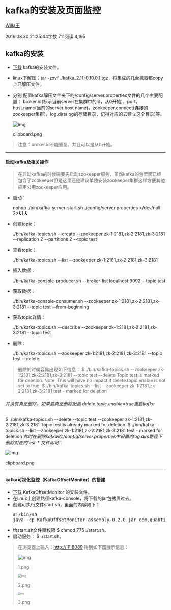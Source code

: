 # kafka的安装及页面监控

[Willa王](https://www.jianshu.com/u/fc586233c6f1)

2016.08.30 21:25:44字数 711阅读 4,195

## kafka的安装

- [下载](https://link.jianshu.com/?t='https://www.apache.org/dyn/closer.cgi?path=/kafka/0.10.0.1/kafka_2.11-0.10.0.1.tgz') kafka的安装文件。

- linux下解压：tar -zxvf ./kafka_2.11-0.10.0.1.tgz，将集成的几台机器都copy上已解压文件。

- 分别 配置kafka解压文件夹下的/config/server.properties文件的几个主要配置：
  broker.id(标示当前server在集群中的id，从0开始)，port，host.name(当前的server host name)，zookeeper.connect(连接的zookeeper集群)，log.dirs(log的存储目录，记得对应的去建立这个目录)等。

  ![img](https://upload-images.jianshu.io/upload_images/2860064-be242cd1ec3e7479.png?imageMogr2/auto-orient/strip|imageView2/2/w/911/format/webp)

  clipboard.png

> 注意：broker.id不能重复，并且可以是从0开始。

------

#### 启动kafka及相关操作

> 在启动kafka的时候需要先启动zookeeper服务，虽然kafka的包里面已经包含了zookeeper但是这里还是建议单独安装zookeeper集群这样方便其他应用公用zookeeper应用。

- 启动：

  nohup ./bin/kafka-server-start.sh ./config/server.properties >/dev/null 2>&1 &

- 创建topic：

  ./bin/kafka-topics.sh --create --zookeeper zk-1:2181,zk-2:2181,zk-3:2181 --replication 2 --partitions 2 --topic test

- 查看topic： 

  ./bin/kafka-topics.sh --list --zookeeper zk-1:2181,zk-2:2181,zk-3:2181

- 插入数据：

  ./bin/kafka-console-producer.sh --broker-list localhost:9092 --topic test

- 获取数据： 

  ./bin/kafka-console-consumer.sh --zookeeper zk-1:2181,zk-2:2181,zk-3:2181 --topic test --from-beginning

- 获取topic详情：

  ./bin/kafka-topics.sh --describe --zookeeper zk-1:2181,zk-2:2181,zk-3:2181 --topic test

- 删除：

  ./bin/kafka-topics.sh --zookeeper zk-1:2181,zk-2:2181,zk-3:2181 --topic test --delete

> 删除的时候容易出现如下信息：
> $ ./bin/kafka-topics.sh --zookeeper zk-1:2181,zk-2:2181,zk-3:2181 --topic test --delete
> Topic test is marked for deletion.
> Note: This will have no impact if delete.topic.enable is not set to true.
> $ ./bin/kafka-topics.sh --list --zookeeper zk-1:2181,zk-2:2181,zk-3:2181
> test - marked for deletion

###### 并没有真正删除，如果要真正删除配置 delete.topic.enable=true重启kafka

$ ./bin/kafka-topics.sh --delete --topic test --zookeeper zk-1:2181,zk-2:2181,zk-3:2181
Topic test is already marked for deletion.
$ ./bin/kafka-topics.sh --list --zookeeper zk-1:2181,zk-2:2181,zk-3:2181
test - marked for deletion
*此时在删除kafka的./config/server.properties中设置的log.dirs路径下删除对应的test-** *文件即可*：

![img](https://upload-images.jianshu.io/upload_images/2860064-ca8c2f3f25168257.png?imageMogr2/auto-orient/strip|imageView2/2/w/515/format/webp)

clipboard.png



------

#### kafka可视化监控（KafkaOffsetMonitor）的搭建

- [下载](https://link.jianshu.com/?t='https://github.com/quantifind/KafkaOffsetMonitor/releases/tag/v0.2.0') KafkaOffsetMonitor 的安装文件。
- 在linux上创建路径kafka-console，将下载的jar包拷贝过去。
- 创建可执行文件start.sh，里面的内容如下：
  <pre>#!/bin/sh
  java -cp KafkaOffsetMonitor-assembly-0.2.0.jar com.quantifind.kafka.offsetapp.OffsetGetterWeb --zk zk-1:2181,zk-2:2181,zk-3:2181 --port 8089 --refresh 5.minutes --retain 1.day 1>logs/stdout.log 2>logs/stderr.log &</pre>
- 给start.sh文件赋权限 $ chmod 775 ./start.sh。
- 启动服务： $ ./start.sh。

> 在浏览器上输入：[http://IP:8089](https://link.jianshu.com/?t=http://IP:8089) 得到如下图展示信息：
>
> ![img](https://upload-images.jianshu.io/upload_images/2860064-f8a7cdad7529c37f.png?imageMogr2/auto-orient/strip|imageView2/2/w/1200/format/webp)
>
> 1.png
>
> <img src="https://upload-images.jianshu.io/upload_images/2860064-13610e5fe82e8136.png?imageMogr2/auto-orient/strip|imageView2/2/w/1200/format/webp" alt="img" style="zoom:67%;" />
>
> 2.png
>
> <img src="https://upload-images.jianshu.io/upload_images/2860064-6ae88069b91227bd.png?imageMogr2/auto-orient/strip|imageView2/2/w/889/format/webp" alt="img" style="zoom:50%;" />
>
> 3.png



